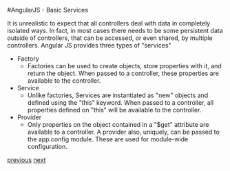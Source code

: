 #AngularJS - Basic Services

It is unrealistic to expect that all controllers deal with data in completely isolated ways. In fact, in most cases there needs to be some persistent data outside of controllers, that can be accessed, or even shared, by multiple controllers. Angular JS provides three types of "services"

* Factory
	- Factories can be used to create objects, store properties with it, and return the object. When passed to a controller, these properties are available to the controller. 
* Service
	- Unlike factories, Services are instantiated as "new" objects and defined using the "this" keyword. When passed to a controller, all properties defined on "this" will be available to the controller. 
* Provider
	- Only properties on the object contained in a "$get" attribute are available to a controller. A provider also, uniquely, can be passed to the app.config module. These are used for module-wide configuration. 

[previous](Slide12_MVCarchitecture.md)    [next](Slide14_ServiceExample.md)
